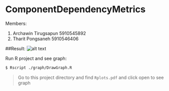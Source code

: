 # ComponentDependencyMetrics

Members:
1. Archawin Tirugsapun 5910545892
2. Tharit Pongsaneh 5910546406

##Result:
![alt text](https://github.com/zepalz/ComponentDependencyMetrics/blob/master/Screen%20Shot%202561-11-12%20at%2016.47.32.png)

Run R project and see graph:
```sh
$ Rscript ./graph/DrawGraph.R
```
> Go to this project directory and find `Rplots.pdf` and click open to see graph